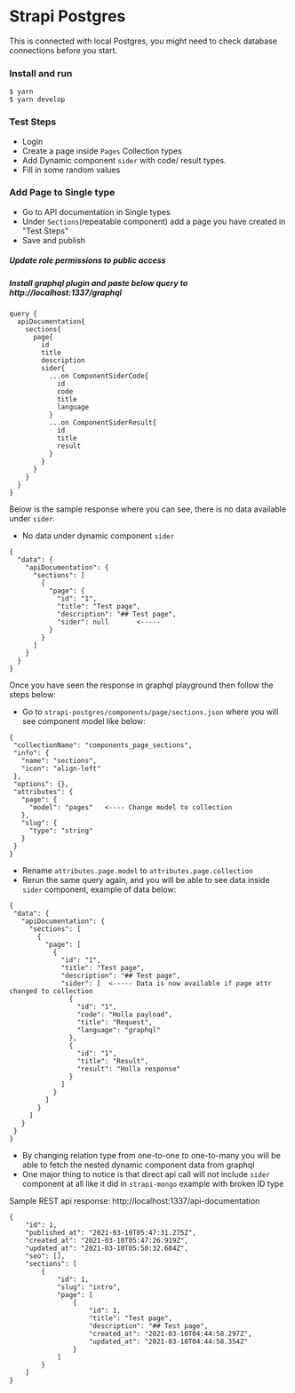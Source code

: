 # Strapi Postgres

This is connected with local Postgres, you might need to check database connections before you start.


### Install and run
```
$ yarn
$ yarn develop
```

### Test Steps
 - Login
 - Create a page inside `Pages` Collection types
 - Add Dynamic component `sider` with code/ result types.
 - Fill in some random values
    
### Add Page to Single type
 - Go to API documentation in Single types
 - Under `Sections`(repeatable component) add a page you have created in "Test Steps"
 - Save and publish
    
##### Update role permissions to public access
##### Install graphql plugin and paste below query to http://localhost:1337/graphql
```
query {
  apiDocumentation{
    sections{
      page{
        id
        title
        description
        sider{
          ...on ComponentSiderCode{
            id
            code
            title
            language
          }
          ...on ComponentSiderResult{
            id
            title
            result
          } 
        }
      }
    }
  }
}
```

Below is the sample response where you can see, there is no data available under `sider`.

 - No data under dynamic component `sider`
```
{
  "data": {
    "apiDocumentation": {
      "sections": [
        {
          "page": {
            "id": "1",
            "title": "Test page",
            "description": "## Test page",
            "sider": null       <-----
          }
        }
      ]
    }
  }
}
```

Once you have seen the response in graphql playground then follow the steps below: 

 - Go to `strapi-postgres/components/page/sections.json` where you will see component model like below: 
 ```
{
  "collectionName": "components_page_sections",
  "info": {
    "name": "sections",
    "icon": "align-left"
  },
  "options": {},
  "attributes": {
    "page": {
      "model": "pages"   <---- Change model to collection
    },
    "slug": {
      "type": "string"
    }
  }
}
```
 - Rename `attributes.page.model` to `attributes.page.collection`
 - Rerun the same query again, and you will be able to see data inside `sider` component, example of data below:
 ```
{
  "data": {
    "apiDocumentation": {
      "sections": [
        {
          "page": [
            {
              "id": "1",
              "title": "Test page",
              "description": "## Test page",
              "sider": [  <----- Data is now available if page attr changed to collection
                {
                  "id": "1",
                  "code": "Holla payload",
                  "title": "Request",
                  "language": "graphql"
                },
                {
                  "id": "1",
                  "title": "Result",
                  "result": "Holla response"
                }
              ]
            }
          ]
        }
      ]
    }
  }
}
```
 - By changing relation type from one-to-one to one-to-many you will be able to fetch the nested dynamic component data from graphql
 - One major thing to notice is that direct api call will not include `sider` component at all like it did in `strapi-mongo` example with broken ID type

Sample REST api response: http://localhost:1337/api-documentation

```
{
    "id": 1,
    "published_at": "2021-03-10T05:47:31.275Z",
    "created_at": "2021-03-10T05:47:26.919Z",
    "updated_at": "2021-03-10T05:50:32.684Z",
    "seo": [],
    "sections": [
        {
            "id": 1,
            "slug": "intro",
            "page": [
                {
                    "id": 1,
                    "title": "Test page",
                    "description": "## Test page",
                    "created_at": "2021-03-10T04:44:58.297Z",
                    "updated_at": "2021-03-10T04:44:58.354Z"
                }
            ]
        }
    ]
}
```


